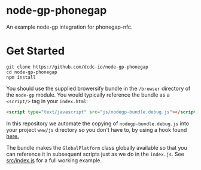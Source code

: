 # node-gp-phonegap

An example node-gp integration for phonegap-nfc.

# Get Started

```
git clone https://github.com/dcdc-io/node-gp-phonegap
cd node-gp-phonegap
npm install
```

You should use the supplied browersify bundle in the `/browser` directory of the `node-gp` module. You would typically reference the bundle as a `<script/>` tag in your `index.html`:

```html
<script type="text/javascript" src="js/nodegp-bundle.debug.js"></script>
```

In this repository we automate the copying of `nodegp-bundle.debug.js` into your project `www/js` directory so you don't have to, by using a hook found [here.](https://github.com/dcdc-io/node-gp-phonegap/blob/master/scripts/copybundle.js)

The bundle makes the `GlobalPlatform` class globally available so that you can reference it in subsequent scripts just as we do in the `index.js`. See [src/index.js](https://github.com/dcdc-io/node-gp-phonegap/blob/master/www/js/index.js) for a full working example.
